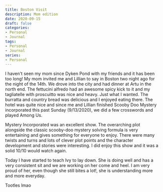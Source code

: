 ```yaml
---
title: Boston Visit
description: Mom edition
date: 2020-09-15    
draft: false
categories:
- Personal
- Journal
tags:
- Personal
- Journal
series:
- Personal
---
```


I haven't seen my mom since Dyken Pond with my friends and it has been too long! My mom invited me and Lillian to say in Boston two night ago for the night of the 14th. We drove into the city and had dinner at Artu in the north end. The fettucini alfredo had an awesome spicy kick to it and my tagliatelle with proscuitto was nice and heavy. Just what I wanted. The burratta and country bread was delicious and I enjoyed eating there. The hotel was quite nice and since me and Lillian finished Scooby Doo Mystery incorporated this past Sunday (9/13/2020), we did a few crosswords and played Among Us.

Mystery Incorporated was an excellent show. The overarching plot alongside the classic scooby-doo mystery solving formula is very entertaining and gives something for everyone to enjoy. There were many twists and turns and lots of clever plot points and the character development and stories were interesting. I did enjoy this show and it was a solid 10/10 would watch again.

Today I have started to teach Ivy to lay down. She is doing well and has a very consistent sit and we are working on her come and heel. I am very proud of her, even though she still bites a lot!, she is understanding more and more everyday.

Tootles lmao